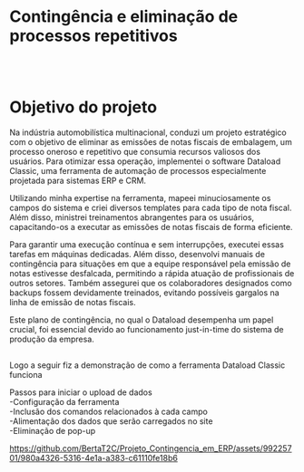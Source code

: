 <!DOCTYPE html>
<html>
<head>
<body> 
  <h1>Contingência e eliminação de processos repetitivos</h1>
<br><br>
  <h1>Objetivo do projeto</h1>
<div style='text-align:right'> 
    </div>
Na indústria automobilística multinacional, conduzi um projeto estratégico com o objetivo de eliminar as emissões de notas fiscais de embalagem, um processo oneroso e repetitivo que consumia recursos valiosos dos usuários. Para otimizar essa operação, implementei o software Dataload Classic, uma ferramenta de automação de processos especialmente projetada para sistemas ERP e CRM.
<br >
  
Utilizando minha expertise na ferramenta, mapeei minuciosamente os campos do sistema e criei diversos templates para cada tipo de nota fiscal. Além disso, ministrei treinamentos abrangentes para os usuários, capacitando-os a executar as emissões de notas fiscais de forma eficiente.
<br >

Para garantir uma execução contínua e sem interrupções, executei essas tarefas em máquinas dedicadas. Além disso, desenvolvi manuais de contingência para situações em que a equipe responsável pela emissão de notas estivesse desfalcada, permitindo a rápida atuação de profissionais de outros setores. Também assegurei que os colaboradores designados como backups fossem devidamente treinados, evitando possíveis gargalos na linha de emissão de notas fiscais.
<br >

Este plano de contingência, no qual o Dataload desempenha um papel crucial, foi essencial devido ao funcionamento just-in-time do sistema de produção da empresa.


##

Logo a seguir fiz a demonstração de como a ferramenta Dataload Classic funciona
<br >

Passos para iniciar o upload de dados
<br >
-Configuração da ferramenta
<br >
-Inclusão dos comandos relacionados à cada campo
<br >
-Alimentação dos dados que serão carregados no site
<br >
-Eliminação de pop-up

https://github.com/BertaT2C/Projeto_Contingencia_em_ERP/assets/99225701/980a4326-5316-4e1a-a383-c61110fe18b6




  </body>
  </html>
